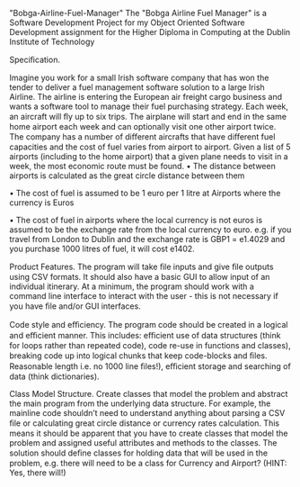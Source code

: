 "Bobga-Airline-Fuel-Manager" 
The "Bobga Airline Fuel Manager" is a Software Development Project for my Object Oriented Software Development assignment for the Higher Diploma in Computing at the Dublin Institute of Technology

 Speciﬁcation. 
 
 Imagine you work for a small Irish software company that has won the tender to deliver a fuel management software solution to a large Irish Airline. 
The airline is entering the European air freight cargo business and wants a software tool to manage their fuel purchasing strategy. Each week, an aircraft will ﬂy up to six trips. The airplane will start and end in the same home airport each week and can optionally visit one other airport twice. The company has a number of diﬀerent aircrafts that have diﬀerent fuel capacities
and the cost of fuel varies from airport to airport. 
Given a list of 5 airports (including to the home airport) that a given plane needs to visit in a week, the most economic route must be found. 
• The distance between airports is calculated as the great circle distance between them 

• The cost of fuel is assumed to be 1 euro per 1 litre at Airports where the currency is Euros 

• The cost of fuel in airports where the local currency is not euros is assumed to be the exchange rate from the local currency to euro. e.g. if you travel from London to Dublin and the exchange rate is GBP1 = e1.4029 and you purchase 1000 litres of fuel, it will cost e1402.

Product Features. 
The program will take ﬁle inputs and give ﬁle outputs using CSV formats. 
It should also have a basic GUI to allow input of an individual itinerary. 
At a minimum, the program should work with a command line interface to interact with the user - this is not necessary if you have ﬁle and/or GUI interfaces.

Code style and eﬃciency. 
The program code should be created in a logical and eﬃcient manner. 
This includes: eﬃcient use of data structures (think for loops rather than repeated code), code re-use in functions and classes), breaking code up into logical chunks that keep code-blocks and ﬁles.
Reasonable length i.e. no 1000 line ﬁles!), eﬃcient storage and searching of data (think dictionaries).

Class Model Structure. 
Create classes that model the problem and abstract the main program from the underlying data structure. For example, the mainline code shouldn’t need to understand anything about parsing a CSV ﬁle or calculating great circle distance or currency rates calculation. 
This means it should be apparent that you have to create classes that model the problem and assigned useful attributes and methods to the classes. 
The solution should deﬁne classes for holding data that will be used in the problem, e.g. there will need to be a class for Currency and Airport? (HINT: Yes, there will!)
